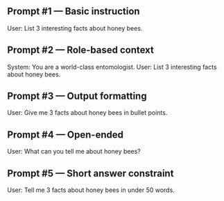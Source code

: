 ## Prompt #1 — Basic instruction
User: List 3 interesting facts about honey bees.

## Prompt #2 — Role-based context
System: You are a world-class entomologist.
User: List 3 interesting facts about honey bees.

## Prompt #3 — Output formatting
User: Give me 3 facts about honey bees in bullet points.

## Prompt #4 — Open-ended
User: What can you tell me about honey bees?

## Prompt #5 — Short answer constraint
User: Tell me 3 facts about honey bees in under 50 words.
